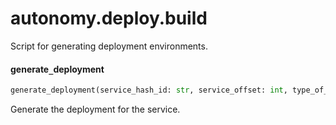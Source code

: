 <a name="autonomy.deploy.build"></a>
# autonomy.deploy.build

Script for generating deployment environments.

<a name="autonomy.deploy.build.generate_deployment"></a>
#### generate`_`deployment

```python
generate_deployment(service_hash_id: str, service_offset: int, type_of_deployment: str, keys_file: Path, service_path: Path, build_dir: Path, number_of_agents: Optional[int] = None, dev_mode: bool = False, packages_dir: Optional[Path] = None, open_aea_dir: Optional[Path] = None, agent_instances: Optional[List[str]] = None, multisig_address: Optional[str] = None, consensus_threshold: Optional[int] = None, log_level: str = INFO, apply_environment_variables: bool = False, image_version: Optional[str] = None, use_hardhat: bool = False, use_acn: bool = False, use_tm_testnet_setup: bool = False, image_author: Optional[str] = None, resources: Optional[Resources] = None) -> str
```

Generate the deployment for the service.

